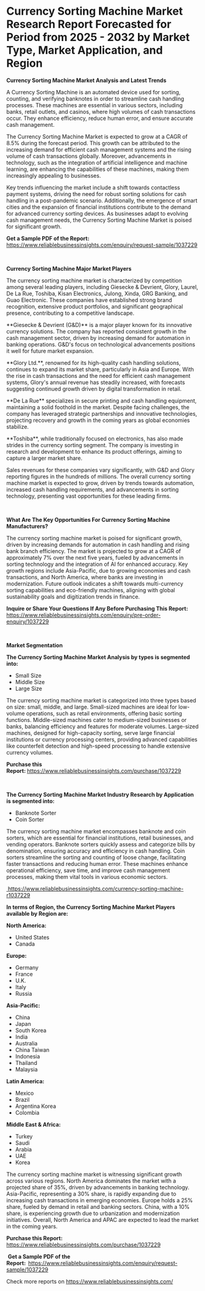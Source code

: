<p><h1>Currency Sorting Machine Market Research Report Forecasted for Period from 2025 -  2032 by Market Type, Market Application, and Region</h1></p><p><strong>Currency Sorting Machine Market Analysis and Latest Trends</strong></p>
<p><p>A Currency Sorting Machine is an automated device used for sorting, counting, and verifying banknotes in order to streamline cash handling processes. These machines are essential in various sectors, including banks, retail outlets, and casinos, where high volumes of cash transactions occur. They enhance efficiency, reduce human error, and ensure accurate cash management.</p><p>The Currency Sorting Machine Market is expected to grow at a CAGR of 8.5% during the forecast period. This growth can be attributed to the increasing demand for efficient cash management systems and the rising volume of cash transactions globally. Moreover, advancements in technology, such as the integration of artificial intelligence and machine learning, are enhancing the capabilities of these machines, making them increasingly appealing to businesses.</p><p>Key trends influencing the market include a shift towards contactless payment systems, driving the need for robust sorting solutions for cash handling in a post-pandemic scenario. Additionally, the emergence of smart cities and the expansion of financial institutions contribute to the demand for advanced currency sorting devices. As businesses adapt to evolving cash management needs, the Currency Sorting Machine Market is poised for significant growth.</p></p>
<p><strong>Get a Sample PDF of the Report:&nbsp;</strong> <a href="https://www.reliablebusinessinsights.com/enquiry/request-sample/1037229?utm_campaign=3000&utm_medium=2&utm_source=Github&utm_content=ia&utm_term=05032025&utm_id=currency-sorting-machine">https://www.reliablebusinessinsights.com/enquiry/request-sample/1037229</a></p>
<p>&nbsp;</p>
<p><strong>Currency Sorting Machine Major Market Players</strong></p>
<p><p>The currency sorting machine market is characterized by competition among several leading players, including Giesecke & Devrient, Glory, Laurel, De La Rue, Toshiba, Kisan Electronics, Julong, Xinda, GRG Banking, and Guao Electronic. These companies have established strong brand recognition, extensive product portfolios, and significant geographical presence, contributing to a competitive landscape.</p><p>**Giesecke & Devrient (G&D)** is a major player known for its innovative currency solutions. The company has reported consistent growth in the cash management sector, driven by increasing demand for automation in banking operations. G&D's focus on technological advancements positions it well for future market expansion.</p><p>**Glory Ltd.**, renowned for its high-quality cash handling solutions, continues to expand its market share, particularly in Asia and Europe. With the rise in cash transactions and the need for efficient cash management systems, Glory's annual revenue has steadily increased, with forecasts suggesting continued growth driven by digital transformation in retail.</p><p>**De La Rue** specializes in secure printing and cash handling equipment, maintaining a solid foothold in the market. Despite facing challenges, the company has leveraged strategic partnerships and innovative technologies, projecting recovery and growth in the coming years as global economies stabilize.</p><p>**Toshiba**, while traditionally focused on electronics, has also made strides in the currency sorting segment. The company is investing in research and development to enhance its product offerings, aiming to capture a larger market share.</p><p>Sales revenues for these companies vary significantly, with G&D and Glory reporting figures in the hundreds of millions. The overall currency sorting machine market is expected to grow, driven by trends towards automation, increased cash handling requirements, and advancements in sorting technology, presenting vast opportunities for these leading firms.</p></p>
<p>&nbsp;</p>
<p><strong>What Are The Key Opportunities For Currency Sorting Machine Manufacturers?</strong></p>
<p><p>The currency sorting machine market is poised for significant growth, driven by increasing demands for automation in cash handling and rising bank branch efficiency. The market is projected to grow at a CAGR of approximately 7% over the next five years, fueled by advancements in sorting technology and the integration of AI for enhanced accuracy. Key growth regions include Asia-Pacific, due to growing economies and cash transactions, and North America, where banks are investing in modernization. Future outlook indicates a shift towards multi-currency sorting capabilities and eco-friendly machines, aligning with global sustainability goals and digitization trends in finance.</p></p>
<p><strong>Inquire or Share Your Questions If Any Before Purchasing This Report:</strong> <a href="https://www.reliablebusinessinsights.com/enquiry/pre-order-enquiry/1037229?utm_campaign=3000&utm_medium=2&utm_source=Github&utm_content=ia&utm_term=05032025&utm_id=currency-sorting-machine">https://www.reliablebusinessinsights.com/enquiry/pre-order-enquiry/1037229</a></p>
<p>&nbsp;</p>
<p><strong>Market Segmentation</strong></p>
<p><strong>The Currency Sorting Machine Market Analysis by types is segmented into:</strong></p>
<p><ul><li>Small Size</li><li>Middle Size</li><li>Large Size</li></ul></p>
<p><p>The currency sorting machine market is categorized into three types based on size: small, middle, and large. Small-sized machines are ideal for low-volume operations, such as retail environments, offering basic sorting functions. Middle-sized machines cater to medium-sized businesses or banks, balancing efficiency and features for moderate volumes. Large-sized machines, designed for high-capacity sorting, serve large financial institutions or currency processing centers, providing advanced capabilities like counterfeit detection and high-speed processing to handle extensive currency volumes.</p></p>
<p><strong>Purchase this Report:&nbsp;</strong><a href="https://www.reliablebusinessinsights.com/purchase/1037229?utm_campaign=3000&utm_medium=2&utm_source=Github&utm_content=ia&utm_term=05032025&utm_id=currency-sorting-machine">https://www.reliablebusinessinsights.com/purchase/1037229</a></p>
<p>&nbsp;</p>
<p><strong>The Currency Sorting Machine Market Industry Research by Application is segmented into:</strong></p>
<p><ul><li>Banknote Sorter</li><li>Coin Sorter</li></ul></p>
<p><p>The currency sorting machine market encompasses banknote and coin sorters, which are essential for financial institutions, retail businesses, and vending operators. Banknote sorters quickly assess and categorize bills by denomination, ensuring accuracy and efficiency in cash handling. Coin sorters streamline the sorting and counting of loose change, facilitating faster transactions and reducing human error. These machines enhance operational efficiency, save time, and improve cash management processes, making them vital tools in various economic sectors.</p></p>
<p><a href="https://www.reliablebusinessinsights.com/currency-sorting-machine-r1037229?utm_campaign=3000&utm_medium=2&utm_source=Github&utm_content=ia&utm_term=05032025&utm_id=currency-sorting-machine">&nbsp;https://www.reliablebusinessinsights.com/currency-sorting-machine-r1037229</a></p>
<p><strong>In terms of Region, the Currency Sorting Machine Market Players available by Region are:</strong></p>
<p>
    <p> <strong> North America: </strong>
        <ul>
            <li>United States</li>
            <li>Canada</li>
        </ul>
        </p> 
    <p> <strong> Europe: </strong>
        <ul>
            <li>Germany</li>
            <li>France</li>
            <li>U.K.</li>
            <li>Italy</li>
            <li>Russia</li>
        </ul>
        </p> 
    <p> <strong> Asia-Pacific: </strong>
        <ul>
            <li>China</li>
            <li>Japan</li>
            <li>South Korea</li>
            <li>India</li>
            <li>Australia</li>
            <li>China Taiwan</li>
            <li>Indonesia</li>
            <li>Thailand</li>
            <li>Malaysia</li>
        </ul>
        </p> 
    <p> <strong> Latin America: </strong>
        <ul>
            <li>Mexico</li>
            <li>Brazil</li>
            <li>Argentina Korea</li>
            <li>Colombia</li>
        </ul>
        </p> 
    <p> <strong> Middle East & Africa: </strong>
        <ul>
            <li>Turkey</li>
            <li>Saudi</li>
            <li>Arabia</li>
            <li>UAE</li>
            <li>Korea</li>
        </ul>
    </p>
    </p>
<p><p>The currency sorting machine market is witnessing significant growth across various regions. North America dominates the market with a projected share of 35%, driven by advancements in banking technology. Asia-Pacific, representing a 30% share, is rapidly expanding due to increasing cash transactions in emerging economies. Europe holds a 25% share, fueled by demand in retail and banking sectors. China, with a 10% share, is experiencing growth due to urbanization and modernization initiatives. Overall, North America and APAC are expected to lead the market in the coming years.</p></p>
<p><strong>Purchase this Report: </strong><a href="https://www.reliablebusinessinsights.com/purchase/1037229?utm_campaign=3000&utm_medium=2&utm_source=Github&utm_content=ia&utm_term=05032025&utm_id=currency-sorting-machine">https://www.reliablebusinessinsights.com/purchase/1037229</a></p>
<p>&nbsp;<strong>Get a Sample PDF of the Report:&nbsp;&nbsp;</strong><a href="https://www.reliablebusinessinsights.com/enquiry/request-sample/1037229?utm_campaign=3000&utm_medium=2&utm_source=Github&utm_content=ia&utm_term=05032025&utm_id=currency-sorting-machine">https://www.reliablebusinessinsights.com/enquiry/request-sample/1037229</a></p>
<p><strong></strong></p>
<p>Check more reports on <a href="https://www.reliablebusinessinsights.com/?utm_campaign=3000&utm_medium=2&utm_source=Github&utm_content=ia&utm_term=05032025&utm_id=currency-sorting-machine">https://www.reliablebusinessinsights.com/</a></p>